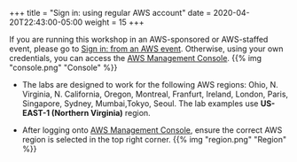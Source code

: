 +++
title = "Sign in: using regular AWS account"
date = 2020-04-20T22:43:00-05:00
weight = 15 
+++

<div align="left">If you are running this workshop in an AWS-sponsored or AWS-staffed event, please go to <a href="1_signin_ee.html">Sign in: from an AWS event</a>. Otherwise, using your own credentials, you can access the <a href="https://console.aws.amazon.com/">AWS Management Console</a></d>.
{{% img "console.png" "Console" %}}

* The labs are designed to work for the following AWS regions: Ohio, N. Virginia, N. California, Oregon, Montreal, Franfurt, Ireland, London, Paris, Singapore, Sydney, Mumbai,Tokyo, Seoul. The lab examples use **US-EAST-1 (Northern Virginia)** region.

* After logging onto [AWS Management Console](https://console.aws.amazon.com/), ensure the correct AWS region is selected in the top right corner.
{{% img "region.png" "Region" %}}



